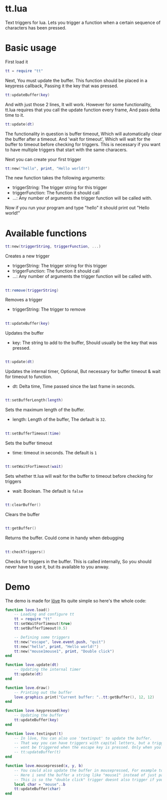 # tt.lua
Text triggers for lua. Lets you trigger a function when a certain sequence of characters has been pressed.

# Basic usage
First load it
```lua
tt = require "tt"
```
Next, You must update the buffer. This function should be placed in a keypress callback, Passing it the key that was pressed.
```lua
tt:updateBuffer(key)
```
And with just those 2 lines, It will work. However for some functionality, tt.lua requires that you call the update function every frame, And pass delta time to it.
```lua
tt:update(dt)
```
The functionality in question is buffer timeout, Which will automatically clear the buffer after a timeout. And 'wait for timeout', Which will wait for the buffer to timeout before checking for triggers. This is necessary if you want to have multiple triggers that start with the same characers.

Next you can create your first trigger
```lua
tt:new("hello", print, "Hello world!")
```
The new function takes the following arguments:
* triggerString: The trigger string for this trigger
* triggerFunction: The function it should call
* ...: Any number of arguments the trigger function will be called with.

Now if you run your program and type "hello" it should print out "Hello world!"

# Available functions

```lua 
tt:new(triggerString, triggerFunction, ...)
```
Creates a new trigger
* triggerString: The trigger string for this trigger
* triggerFunction: The function it should call
* ...: Any number of arguments the trigger function will be called with.
##
```lua
tt:remove(triggerString)
```
Removes a trigger
* triggerString: The trigger to remove
##
```lua
tt:updateBuffer(key)
```
Updates the buffer
* key: The string to add to the buffer, Should usually be the key that was pressed.
##
```lua
tt:update(dt)
```
Updates the internal timer, Optional, But necessary for buffer timeout & wait for timeout to function.
* dt: Delta time, Time passed since the last frame in seconds.
##
```lua
tt:setBufferLength(length)
```
Sets the maximum length of the buffer.
* length: Length of the buffer, The default is `32`.
##
```lua
tt:setBufferTimeout(time)
```
Sets the buffer timeout
* time: timeout in seconds. The default is `1`
##
```lua
tt:setWaitForTimeout(wait)
```
Sets whether tt.lua will wait for the buffer to timeout before checking for triggers
* wait: Boolean. The default is `false`
##
```lua
tt:clearBuffer()
```
Clears the buffer
##
```lua
tt:getBuffer()
```
Returns the buffer. Could come in handy when debugging
##
```lua
tt:checkTriggers()
```
Checks for triggers in the buffer. This is called internally, So you should never have to use it, but its available to you anway.

# Demo
The demo is made for [löve](https://love2d.org)
Its quite simple so here's the whole code:
```lua
function love.load()
    -- Loading and configure tt
    tt = require "tt"
    tt:setWaitForTimeout(true)
    tt:setBufferTimeout(0.5)

    -- Defining some triggers
    tt:new("escape", love.event.push, "quit")
    tt:new("hello", print, "Hello world!")
    tt:new("mouse1mouse1", print, "Double click")
end

function love.update(dt)
    -- Updating the internal timer
    tt:update(dt)
end

function love.draw()
    -- Printing out the buffer
    love.graphics.print("Current buffer: "..tt:getBuffer(), 12, 12)
end

function love.keypressed(key)
    -- Updating the buffer
    tt:updateBuffer(key)
end

function love.textinput(t)
    -- In löve, You can also use 'textinput' to update the buffer.
    -- That way you can have triggers with capital letters, but a trigger like "escape"
    -- wont be triggered when the escape key is pressed. Only when you type it out.
    -- tt:updateBuffer(t)
end

function love.mousepressed(x, y, b)
    -- You could also update the buffer in mousepressed, For example to detect a double click
    -- Here i send the buffer a string like "mouse1" instead of just passing it "b" directly
    -- This is so the "double click" trigger doesnt also trigger if you just type "11" 
    local char = "mouse"..b
    tt:updateBuffer(char)
end
```
